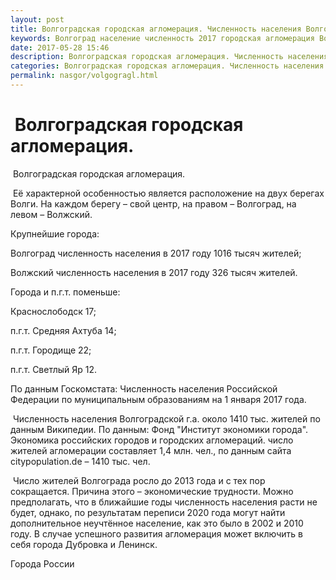 ```yaml
---
layout: post
title: Волгоградская городская агломерация. Численность населения Волгограда
keywords: Волгоград население численность 2017 городская агломерация Волжский
date: 2017-05-28 15:46
description: Волгоградская городская агломерация. Численность населения Волгограда, Волжского 2017
categories: Волгоградская городская агломерация. Численность населения Волгограда, Волжского 2017
permalink: nasgor/volgogragl.html
---
```


#  Волгоградская городская агломерация.



 Волгоградская городская агломерация.



 Её характерной особенностью является расположение на двух берегах Волги. На каждом берегу – свой центр, на правом – Волгоград, на левом – Волжский.



Крупнейшие города:


Волгоград численность населения в 2017 году 1016 тысяч жителей;


Волжский численность населения в 2017 году 326 тысяч жителей.


Города и п.г.т. поменьше: 


Краснослободск 17;


п.г.т. Средняя Ахтуба 14;


п.г.т. Городище 22;


п.г.т. Светлый Яр 12.


По данным Госкомстата: Численность населения Российской Федерации по муниципальным образованиям на 1 января 2017 года.



 Численность населения Волгоградской г.а. около 1410 тыс. жителей по данным Википедии. По данным: Фонд &#34;Институт экономики города&#34;. Экономика российских городов и городских агломераций. число жителей агломерации составляет 1,4 млн. чел., по данным сайта citypopulation.de – 1410 тыс. чел.



 Число жителей Волгограда росло до 2013 года и с тех пор сокращается. Причина этого – экономические трудности. Можно предполагать, что в ближайшие годы численность населения расти не будет, однако, по результатам переписи 2020 года могут найти дополнительное неучтённое население, как это было в 2002 и 2010 году. В случае успешного развития агломерация может включить в себя города Дубровка и Ленинск. 




Города России



		
